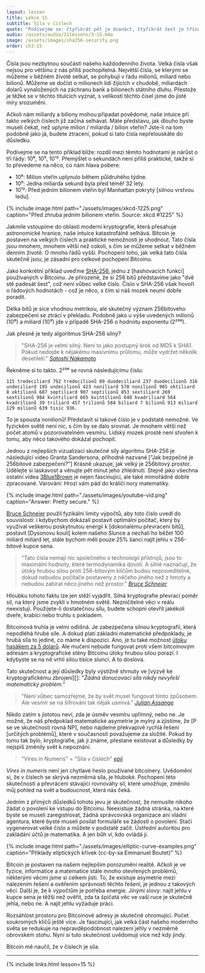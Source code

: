 ```yaml
---
layout: lesson
title: Lekce 15
subtitle: Síla v číslech
quote: "Podívejme se: čtyřikrát pět je dvanáct, čtyřikrát šest je třináct a čtyřikrát sedm je čtrnáct - ach jo! Tímhle tempem se nikdy nedostanu na dvacet!"
audio: /assets/audio/21lessons/3-15.m4a
image: /assets/images/sha256-security.png
order: ch3-15
---
```


Čísla jsou nezbytnou součástí našeho každodenního života. Velká čísla 
však nejsou pro většinu z nás příliš pochopitelná. Největší čísla, 
se kterými se můžeme v běžném životě setkat, se pohybují v řádu milionů, 
miliard nebo bilionů. Můžeme se dočíst o milionech lidí žijících 
v chudobě, miliardách dolarů vynaložených na záchranu bank a bilionech 
státního dluhu. Přestože je těžké se v těchto titulcích vyznat, 
s velikostí těchto čísel jsme do jisté míry srozuměni.

Ačkoli nám miliardy a biliony mohou připadat povědomé, naše intuice při 
takto velkých číslech již začíná selhávat. Máte představu, jak dlouho 
byste museli čekat, než uplyne milion / miliarda / bilion vteřin? Jste-li
na tom podobně jako já, budete ztraceni, pokud si tato čísla nepřelouskáte 
do důsledku.

Podívejme se na tento příklad blíže: rozdíl mezi těmito hodnotami je nárůst 
o tři řády: 10⁶, 10⁹, 10¹². Přemýšlet o sekundách není příliš praktické, 
takže si to převedeme na něco, co nám hlava pobere:

-  10⁶: Milion vteřin uplynulo během půldruhého týdne.
-  10⁹: Jedna miliarda sekund byla před téměř 32 lety.
-  10¹²: Před jedním bilionem vteřin byl Manhattan pokrytý [silnou vrstvou ledu].

{% include image.html path="./assets/images/xkcd-1225.png" caption="Před zhruba jedním bilionem vteřin. Source: xkcd #1225" %}

Jakmile vstoupíme do oblasti moderní kryptografie, která přesahuje 
astronomické hranice, naše intuice katastrofálně selhává. Bitcoin je 
postaven na velkých číslech a praktické nemožnosti je uhodnout. Tato 
čísla jsou mnohem, mnohem větší než cokoli, s čím se můžeme setkat 
v běžném denním životě. O mnoho řádů vyšší. Pochopení toho, jak velká 
tato čísla skutečně jsou, je zásadní pro celkové pochopení Bitcoinu.

Jako konkrétní příklad uveďme [SHA-256], jednu z [hashovacích funkcí] 
používaných v Bitcoinu. Je přirozené, že si 256 bitů představíme jako 
"dvě stě padesát šest", což není vůbec velké číslo. Číslo v SHA-256 
však hovoří o řádových hodnotách - což je něco, s čím si náš mozek 
neumí dobře poradit.

Délka bitů je sice vhodnou metrikou, ale skutečný význam 256bitového 
zabezpečení se ztrácí v překladu. Podobně jako u výše uvedených milionů 
(10⁶) a miliard (10⁹) jde v případě SHA-256 o hodnotu exponentu (2²⁵⁶).

Jak přesně je tedy algoritmus SHA-256 silný?

> "SHA-256 je velmi silný. Není to jako postupný krok od MD5 k SHA1. 
> Pokud nedojde k nějakému masivnímu průlomu, může vydržet několik 
> desetiletí."
> <cite>[Satoshi Nakamoto]</cite>

Řekněme si to takto. 2²⁵⁶ se rovná následujícímu číslu:

    115 tredeciliard 792 tredecilionů 89 duodeciliard 237 duodecilionů 316 undeciliard 195 undecilionů 423 noniliard 570 nonilionů 985 oktiliard 8 oktilionů 687 septiliard 907 septilionů 853 sextiliard 269 sextilionů 984 kvintiliard 665 kvintilionů 640 kvadriliard 564 kvadrilionů 39 triliard 457 trilionů 584 biliard 7 bilionů 913 miliard 129 milionů 639 tisíc 936.

To je spousta nonilionů! Představit si takové číslo je v podstatě nemožné. 
Ve fyzickém světě není nic, s čím by se dalo srovnat. Je mnohem větší než 
počet atomů v pozorovatelném vesmíru. Lidský mozek prostě není stvořen 
k tomu, aby něco takového dokázal pochopit.

Jednou z nejlepších vizualizací skutečné síly algoritmu SHA-256 je 
následující video Granta Sandersona, příhodně nazvané ["Jak bezpečné 
je 256bitové zabezpečení?"] Krásně ukazuje, jak velký je 256bitový prostor. 
Udělejte si laskavost a věnujte pět minut jeho zhlédnutí. Stejně jako 
všechna ostatní videa [3Blue1Brown] je nejen fascinující, ale také 
mimořádně dobře zpracované. Varování: Hrozí vám pád do králičí nory 
matematiky.

{% include image.html path="./assets/images/youtube-vid.png" caption="Answer: Pretty secure." %}

[Bruce Schneier] použil fyzikální limity výpočtů, aby toto číslo uvedl 
do souvislostí: i kdybychom dokázali postavit optimální počítač, který 
by využíval veškerou poskytnutou energii k [dokonalému převracení bitů], 
postavit [Dysonovu kouli] kolem našeho Slunce a nechali ho běžet 
100 miliard miliard let, stále bychom měli pouze 25% šanci najít jehlu 
v 256-bitové kupce sena.

> "Tato čísla nemají nic společného s technologií přístrojů, jsou to 
> maximální hodnoty, které termodynamika dovolí. A silně naznačují, 
> že útoky hrubou silou proti 256-bitovým klíčům budou neproveditelné, 
> dokud nebudou počítače postaveny z něčeho jiného než z hmoty a nebudou 
> zabírat něco jiného než prostor."
> <cite>[Bruce Schneier][2]</cite>

Hloubku tohoto faktu lze jen stěží vyjádřit. Silná kryptografie převrací 
poměr sil, na který jsme zvyklí v hmotném světě. Nezničitelné věci 
v reálu neexistují. Použijete-li dostatečnou sílu, budete schopni 
otevřít jakékoli dveře, krabici nebo truhlu s pokladem.

Bitcoinová truhla je velmi odlišná. Je zabezpečena silnou kryptografií, 
která nepodléhá hrubé síle. A dokud platí základní matematické předpoklady, 
je hrubá síla to jediné, co máme k dispozici. Ano, je tu také možnost 
[útoku hasákem za 5 dolarů][wrench attack]. Ale mučení nebude fungovat 
proti všem bitcoinovým adresám a kryptografické stěny Bitcoinu útoky 
hrubou silou porazí. I kdybyste se na ně vrhli silou tisíce sluncí. 
A to doslova.

Tato skutečnost a její důsledky byly výstižně shrnuty ve [výzvě 
ke kryptografickému zbrojení][]: "*Žádná donucovací síla nikdy nevyřeší 
matematický problém."*

> "Není vůbec samozřejmé, že by svět musel fungovat tímto způsobem. 
> Ale vesmír se na šifrování tak nějak usmívá."
> <cite>[Julian Assange][call to cryptographic arms]</cite>

Nikdo zatím s jistotou neví, zda je úsměv vesmíru upřímný, nebo ne. 
Je možné, že náš předpoklad matematické asymetrie je mylný a zjistíme, 
že [P se ve skutečnosti rovná NP], nebo najdeme překvapivě rychlá řešení 
[určitých problémů], které v současnosti považujeme za složité. Pokud 
by tomu tak bylo, kryptografie, jak ji známe, přestane existovat 
a důsledky by nejspíš změnily svět k nepoznání.

> "Vires in Numeris" = "Síla v číslech"
> <cite>[epii]</cite>

*Vires in numeris* není jen chytlavé heslo používané bitcoinery. 
Uvědomění si, že v číslech se skrývá nezměrná síla, je hluboké. 
Pochopení této skutečnosti a převrácení stávající rovnováhy sil, 
které umožňuje, změnilo můj pohled na svět a budoucnost, která nás čeká.

Jedním z přímých důsledků tohoto jevu je skutečnost, že nemusíte nikoho 
žádat o povolení ke vstupu do Bitcoinu. Neexistuje žádná stránka, na které 
byste se museli zaregistrovat, žádná správcovská organizace ani vládní 
agentura, které byste museli posílat formuláře se žádostí o povolení. 
Stačí vygenerovat velké číslo a můžete v podstatě začít. Ústřední autoritou 
pro zakládání účtů je matematika. A jen bůh ví, kdo ovládá ji.

{% include image.html path="./assets/images/elliptic-curve-examples.png" caption="Příklady eliptických křivek (cc-by-sa Emmanuel Boutet)" %}

Bitcoin je postaven na našem nejlepším porozumění realitě. Ačkoli je 
ve fyzice, informatice a matematice stále mnoho otevřených problémů, 
některými věcmi jsme si celkem jisti. To, že existuje asymetrie mezi 
nalezením řešení a ověřením správnosti těchto řešení, je jednou 
z takových věcí. Další je, že k výpočtům je potřeba energie. Jinými 
slovy: najít jehlu v kupce sena je těžší než ověřit, zda ta špičatá věc 
ve vaší ruce je skutečně jehla, nebo ne. A najít jehlu vyžaduje práci.

Rozsáhlost prostoru pro Bitcoinové adresy je skutečně ohromující. Počet 
soukromých klíčů ještě více. Je fascinující, jak velká část našeho moderního 
světa se redukuje na nepravděpodobnost nalezení jehly v nezměrně obrovském 
stohu. Nyní si tuto skutečnost uvědomuji více než kdy jindy.

Bitcoin mě naučil, že v číslech je síla.

---

{% include links.html lesson=15 %}

[thick layer of ice]: https://en.wikipedia.org/wiki/Last_Glacial_Maximum
[xkcd \#1125]: https://xkcd.com/1225/
[SHA-256]: https://en.wikipedia.org/wiki/SHA-2
[hash functions]: https://en.bitcoin.it/wiki/Block_hashing_algorithm
[Satoshi Nakamoto]: https://bitcointalk.org/index.php?topic=191.msg1585#msg1585
["How secure is 256 bit security?"]: https://www.youtube.com/watch?v=S9JGmA5_unY
[Bruce Schneier]: https://www.schneier.com/
[flip bits perfectly]: https://en.wikipedia.org/wiki/Landauer%27s_principle#Equation
[Dyson sphere]: https://en.wikipedia.org/wiki/Dyson_sphere
[2]: https://books.google.com/books?id=Ok0nDwAAQBAJ&pg=PT316&dq=%22These+numbers+have+nothing+to+do+with+the+technology+of+the+devices;%22&hl=en&sa=X&ved=0ahUKEwjXttWl8YLhAhUphOAKHZZOCcsQ6AEIKjAA#v=onepage&q&f=false
[wrench attack]: https://xkcd.com/538/
[call to cryptographic arms]: https://cryptome.org/2012/12/assange-crypto-arms.htm
[P actually equals NP]: https://en.wikipedia.org/wiki/P_versus_NP_problem#P_=_NP
[specific problems]: https://en.wikipedia.org/wiki/Discrete_logarithm#Cryptography
[epii]: https://bitcointalk.org/index.php?topic=4994.msg140770#msg140770
[3Blue1Brown]: https://twitter.com/3blue1brown

<!-- Wikipedia -->
[alice]: https://en.wikipedia.org/wiki/Alice%27s_Adventures_in_Wonderland
[carroll]: https://en.wikipedia.org/wiki/Lewis_Carroll
